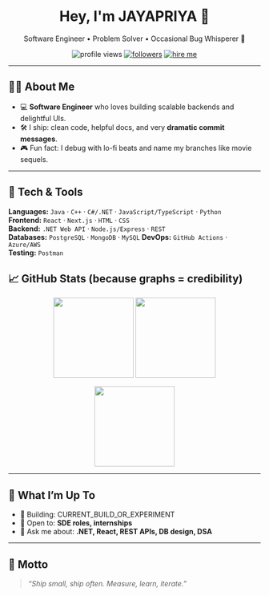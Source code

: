 <!-- Profile Header -->
<h1 align="center">Hey, I'm JAYAPRIYA 👋</h1>
<p align="center">
  Software Engineer • Problem Solver • Occasional Bug Whisperer 🐞
</p>

<p align="center">
  <img src="https://komarev.com/ghpvc/?username=flowgirlcode&style=flat-square" alt="profile views"/>
  <a href="https://github.com/flowgirlcode?tab=followers"><img src="https://img.shields.io/github/followers/flowgirlcode?style=flat-square" alt="followers"/></a>
  <a href="mailto:jaya555priya@gmail.com"><img src="https://img.shields.io/badge/Hire%20Me-Email-informational?style=flat-square" alt="hire me"/></a>
</p>

---

## 🧑‍🚀 About Me
- 💻 **Software Engineer** who loves building scalable backends and delightful UIs.  
- 🛠 I ship: clean code, helpful docs, and very **dramatic commit messages**.  
- 🎮 Fun fact: I debug with lo-fi beats and name my branches like movie sequels.  

---



## 🧰 Tech & Tools
**Languages:** `Java` · `C++` · `C#/.NET` · `JavaScript/TypeScript` · `Python`  
**Frontend:** `React` · `Next.js` · `HTML` · `CSS`  
**Backend:** `.NET Web API` · `Node.js/Express` · `REST`  
**Databases:** `PostgreSQL` · `MongoDB` · `MySQL` 
**DevOps:** `GitHub Actions` ·  `Azure/AWS`  
**Testing:**  `Postman`  



## 📈 GitHub Stats (because graphs = credibility)
<p align="center">
  <img src="https://github-readme-stats.vercel.app/api?username=flowgirlcode&show_icons=true&hide_title=true" height="160" />
  <img src="https://github-readme-stats.vercel.app/api/top-langs/?username=flowgirlcode&layout=compact" height="160" />
</p>
<p align="center">
  <img src="https://streak-stats.demolab.com?user=flowgirlcode" height="160" />
</p>

---

## 🧠 What I’m Up To
- 🔭 Building: CURRENT_BUILD_OR_EXPERIMENT  
- 🤝 Open to: **SDE roles, internships**  
- 💬 Ask me about: **.NET, React, REST APIs, DB design, DSA**  

---

## 🎯 Motto
> *“Ship small, ship often. Measure, learn, iterate.”*

